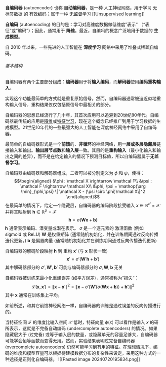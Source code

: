 **自编码器** (autoencoder) 也称 **自动编码器**，是一种 人工神经网络，用于学习 无标签数据 的 有效编码；属于一种 无监督学习 [[Unsupervised learning]]

**自编码** (autoencoding) 的目的是：学习对高维度数据做低维度”表示“ （“表征”或“编码”）；因此，通常用于 **降维**。最近，自编吗的概念广泛地用于数据的 **生成模型**。

自 2010 年以来，一些先进的人工智能在 **深度学习** 网络中采用了堆叠式稀疏自编码。

###### 基本结构
自编码器有两个主要部分组成：**编码器**用于将**输入编码**，而**解码器**使用**编码重构输入**。

实现这个功能最简单的方式就是重复原始信号。然而，自编码器通常被迫近似地重构输入信号，重构结果仅仅包括原信号中最相关的部分。

自编码器的思想已经流行了几十年，其首次应用可以追溯到20世纪80年代。自编码器最传统的应用是[降维](https://zh.wikipedia.org/wiki/%E9%99%8D%E7%BB%B4 "降维")或[特征学习](https://zh.wikipedia.org/wiki/%E7%89%B9%E5%BE%81%E5%AD%A6%E4%B9%A0 "特征学习")，现在这个概念已经推广到用于学习数据的生成模型。21世纪10年代的一些最强大的人工智能在深度神经网络中采用了自编码器。

最简单的自编码器形式是一个**前馈**的、**非循环**的神经网络，用**一层或多层隐藏层**链接输入和输出。**输出层节点数**和**输入层**一致。其目的是**重构输入**（最小化输入和输出之间的差异），而不是在给定输入的情况下预测目标值，所以自编码器属于**无监督学习**。

自编码器由编码器和解码器组成，二者可以被分别定义为 $\phi$ 和 $\psi$，使得：
$$\begin{aligned}
&\phi : \mathcal X \rightarrow \mathcal F\\
&\psi : \mathcal F \rightarrow \mathcal X\\
&\phi, \psi = \mathop{\arg \min}_{\phi,\psi} \| \mathcal X - (\psi \circ \phi)\mathcal X\|^2
\end{aligned}$$
在最简单的情况下，给定一个隐藏层，自编码器的编码阶段接受输入 $x\in \mathbb R^d = \mathcal X$ 并将其映射到 $\mathbf h \in \mathbb R^{p} = \mathcal F$
$$
\mathbf h = \sigma (\mathbf W \mathbf x + \mathbf b)
$$
$\mathbf h$ 通常表示编码、潜变量或潜在表示。
$\sigma$ 是一个逐元素的 激活函数 (例如 sigmoid 或 ReLU)
$\mathbf W$ 是权重矩阵 (通常随机初始化，并在训练期间通过反向传播迭代更新。)
$\mathbf b$ 是偏置向量 (通常随机初始化并在训练期间通过反向传播迭代更新)

自编码器的解码阶段映射 $\mathbf h$ 到 重构 $\mathbf x'$ (与 $\mathbf x$ 形状一致)
$$
\mathbf x' = \sigma' (\mathbf W' \mathbf h + \mathbf b')
$$
其中解码器部分的 $\sigma',\mathbf W',\mathbf b'$ 可能与编码器部分的 $\sigma,\mathbf W,\mathbf b$ 无关

自编码器被训练来最小化重建误差 (如平方误差)，通常被称为“损失“：
$$
\mathcal L(\mathbf x,\mathbf x') = \|\mathbf x- \mathbf x' \|^2 = \| \mathbf x - \sigma'(\mathbf W' (\sigma (\mathbf W\mathbf x + \mathbf b))+\mathbf b')\|^2
$$
其中 $\mathbf x$ 通常在训练集上平均。

如前所述，和其它前馈神经网络一样，自编码器的训练是通过误差的反向传播进行的。

当特征空间 $\mathcal F$ 的维度比输入空间 $\mathcal X$ 低时，特征向量 $\phi(x)$ 可以看作是输入 $x$ 的研所表示，这就是不完备自动编码 (undercomplete autoencoders) 的情况。如果隐藏层大于 (过完备) 或等于输入层的数量，或隐藏单元的容量足够大，自编码器可能学会恒等函数而变得无用。然而，实验结果表明过完备自编码器 (overcomplete autoencoders) 仍然可能学习到有用的特征。在理想情况下，编码的维度和模型容量可以根据待建模数据分布的复杂性来设定，采用这种方式的一种途径是正则化自编码器。
![[Pasted image 20240720195834.png]]

